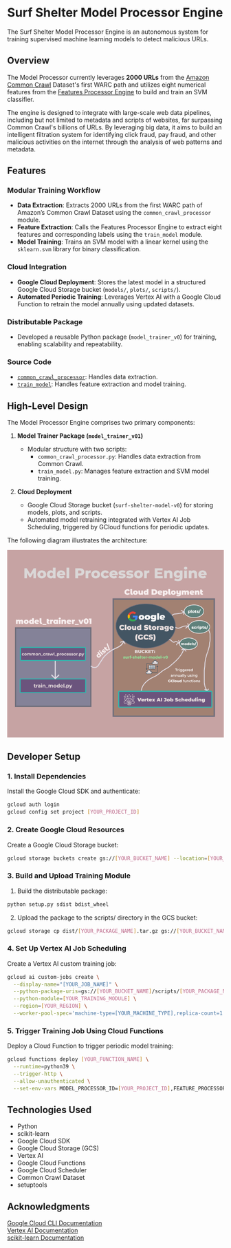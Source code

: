 # Surf Shelter Model Processor Engine

The Surf Shelter Model Processor Engine is an autonomous system for training supervised machine learning models to detect malicious URLs.

## Overview

The Model Processor currently leverages **2000 URLs** from the [Amazon Common Crawl](https://commoncrawl.org/) Dataset's first WARC path and utilizes eight numerical features from the [Features Processor Engine](https://github.com/KarkiAdit/surf-shelter-data-server-engine/tree/master/features-processor-engine) to build and train an SVM classifier.

The engine is designed to integrate with large-scale web data pipelines, including but not limited to metadata and scripts of websites, far surpassing Common Crawl's billions of URLs. By leveraging big data, it aims to build an intelligent filtration system for identifying click fraud, pay fraud, and other malicious activities on the internet through the analysis of web patterns and metadata.

## Features

### Modular Training Workflow
- **Data Extraction**: Extracts 2000 URLs from the first WARC path of Amazon’s Common Crawl Dataset using the `common_crawl_processor` module.
- **Feature Extraction**: Calls the Features Processor Engine to extract eight features and corresponding labels using the `train_model` module.
- **Model Training**: Trains an SVM model with a linear kernel using the `sklearn.svm` library for binary classification.

### Cloud Integration
- **Google Cloud Deployment**: Stores the latest model in a structured Google Cloud Storage bucket (`models/`, `plots/`, `scripts/`).
- **Automated Periodic Training**: Leverages Vertex AI with a Google Cloud Function to retrain the model annually using updated datasets.

### Distributable Package
- Developed a reusable Python package (`model_trainer_v0`) for training, enabling scalability and repeatability.

### Source Code
- [`common_crawl_processor`](https://github.com/KarkiAdit/surf-shelter-model-processor-engine/blob/master/surf_shelter_training_pkg_v0/model_trainer_v0/common_crawl_processor.py): Handles data extraction.
- [`train_model`](https://github.com/KarkiAdit/surf-shelter-model-processor-engine/blob/master/surf_shelter_training_pkg_v0/model_trainer_v0/train_model.py): Handles feature extraction and model training.

## High-Level Design

The Model Processor Engine comprises two primary components:

1. **Model Trainer Package (`model_trainer_v01`)**
   - Modular structure with two scripts:
     - `common_crawl_processor.py`: Handles data extraction from Common Crawl.
     - `train_model.py`: Manages feature extraction and SVM model training.

2. **Cloud Deployment**
   - Google Cloud Storage bucket (`surf-shelter-model-v0`) for storing models, plots, and scripts.
   - Automated model retraining integrated with Vertex AI Job Scheduling, triggered by GCloud functions for periodic updates.

The following diagram illustrates the architecture:

![High-Level Design](./public/images/model-processor-design.png)

## Developer Setup

### 1. Install Dependencies
Install the Google Cloud SDK and authenticate:

```bash
gcloud auth login
gcloud config set project [YOUR_PROJECT_ID]
```

### 2. Create Google Cloud Resources
Create a Google Cloud Storage bucket:

```bash
gcloud storage buckets create gs://[YOUR_BUCKET_NAME] --location=[YOUR_REGION]
```

### 3. Build and Upload Training Module
1. Build the distributable package:
```bash
python setup.py sdist bdist_wheel
```
2. Upload the package to the scripts/ directory in the GCS bucket:
```bash
gcloud storage cp dist/[YOUR_PACKAGE_NAME].tar.gz gs://[YOUR_BUCKET_NAME]/scripts/
```

### 4. Set Up Vertex AI Job Scheduling
Create a Vertex AI custom training job:

```bash
gcloud ai custom-jobs create \
  --display-name="[YOUR_JOB_NAME]" \
  --python-package-uris=gs://[YOUR_BUCKET_NAME]/scripts/[YOUR_PACKAGE_NAME].tar.gz \
  --python-module=[YOUR_TRAINING_MODULE] \
  --region=[YOUR_REGION] \
  --worker-pool-spec='machine-type=[YOUR_MACHINE_TYPE],replica-count=1'
```

### 5. Trigger Training Job Using Cloud Functions
Deploy a Cloud Function to trigger periodic model training:

```bash
gcloud functions deploy [YOUR_FUNCTION_NAME] \
  --runtime=python39 \
  --trigger-http \
  --allow-unauthenticated \
  --set-env-vars MODEL_PROCESSOR_ID=[YOUR_PROJECT_ID],FEATURE_PROCESSOR_SERVICE_URL=[YOUR_SERVICE_URL]
```

## Technologies Used

- Python
- scikit-learn
- Google Cloud SDK
- Google Cloud Storage (GCS)
- Vertex AI
- Google Cloud Functions
- Google Cloud Scheduler
- Common Crawl Dataset
- setuptools

## Acknowledgments

[Google Cloud CLI Documentation](https://cloud.google.com/sdk/docs)<br>
[Vertex AI Documentation](https://cloud.google.com/vertex-ai/docs)<br>
[scikit-learn Documentation](https://scikit-learn.org/stable/)<br>
